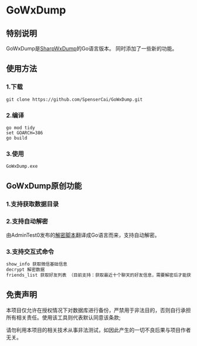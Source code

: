 <!--
 * @Author: SpenserCai
 * @Date: 2023-02-17 18:04:27
 * @version: 
 * @LastEditors: SpenserCai
 * @LastEditTime: 2023-02-21 15:28:09
 * @Description: file content
-->
# GoWxDump
## 特别说明
GoWxDump是<a href="https://github.com/AdminTest0/SharpWxDump">SharpWxDump</a>的Go语言版本。
同时添加了一些新的功能。
## 使用方法
### 1.下载
```
git clone https://github.com/SpenserCai/GoWxDump.git
```
### 2.编译
```
go mod tidy
set GOARCH=386
go build
```
### 3.使用
```
GoWxDump.exe
```
## GoWxDump原创功能
### 1.支持获取数据目录
### 2.支持自动解密
由AdminTest0发布的<a href="https://mp.weixin.qq.com/s/4DbXOS5jDjJzM2PN0Mp2JA">解密脚本</a>翻译成Go语言而来，支持自动解密。
### 3.支持交互式命令
```bash
show_info 获取微信基础信息
decrypt 解密数据
friends_list 获取好友列表 （目前支持：获取最近十个聊天的好友信息，需要解密后才能获取）
```
## 免责声明
本项目仅允许在授权情况下对数据库进行备份，严禁用于非法目的，否则自行承担所有相关责任。使用该工具则代表默认同意该条款;

请勿利用本项目的相关技术从事非法测试，如因此产生的一切不良后果与项目作者无关。